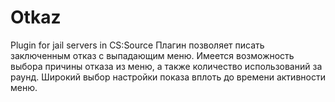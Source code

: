 # Otkaz
Plugin for jail servers in CS:Source
Плагин позволяет писать заключенным отказ с выпадающим меню.
Имеется возможность выбора причины отказа из меню, а также количество использований за раунд.
Широкий выбор настройки показа вплоть до времени активности меню.
